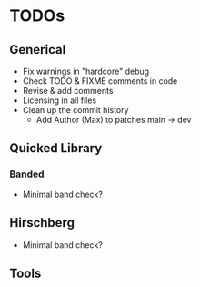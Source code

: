 # TODOs

## Generical

- Fix warnings in "hardcore" debug
- Check TODO & FIXME comments in code
- Revise & add comments
- Licensing in all files
- Clean up the commit history
  - Add Author (Max) to patches main -> dev

## Quicked Library

### Banded

- Minimal band check?

## Hirschberg

- Minimal band check?

## Tools
